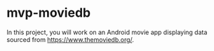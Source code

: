 # mvp-moviedb
In this project, you will work on an Android movie app displaying data sourced from https://www.themoviedb.org/​.
